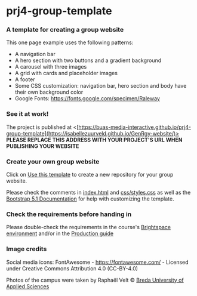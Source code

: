 # prj4-group-template

### A template for creating a group website

This one page example uses the following patterns:
- A navigation bar
- A hero section with two buttons and a gradient background
- A carousel with three images
- A grid with cards and placeholder images
- A footer
- Some CSS customization: navigation bar, hero section and body have their own background color
- Google Fonts: <https://fonts.google.com/specimen/Raleway>

### See it at work!

The project is published at <[https://buas-media-interactive.github.io/prj4-group-template](https://isabellezuurveld.github.io/GenRgy-website/)> **PLEASE REPLACE THIS ADDRESS WITH YOUR PROJECT'S URL WHEN PUBLISHING YOUR WEBSITE**

### Create your own group website

Click on [Use this template](https://github.com/buas-media-interactive/prj4-group-template/generate) to create a new repository for your group website.

Please check the comments in [index.html](https://github.com/buas-media-interactive/prj4-group-template/blob/main/index.html) and [css/styles.css](https://github.com/buas-media-interactive/prj4-group-template/blob/css/styles.css) as well as the [Bootstrap 5.1 Documentation](https://getbootstrap.com/docs/5.1/) for help with customizing the template.

### Check the requirements before handing in

Please double-check the requirements in the course's [Brightspace environment](https://study.buas.nl/d2l/home/25973) and/or in the [Production guide](https://buas-media-interactive.github.io/prj4-guide/checklist-group.html)

### Image credits

Social media icons: FontAwesome - <https://fontawesome.com/> - Licensed under Creative Commons Attribution 4.0 (CC-BY-4.0)

Photos of the campus were taken by Raphaël Velt © [Breda University of Applied Sciences](https://www.buas.nl/)
